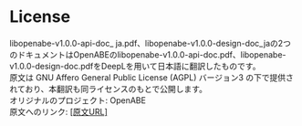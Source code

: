 # License
libopenabe-v1.0.0-api-doc_ ja.pdf、libopenabe-v1.0.0-design-doc_jaの2つのドキュメントはOpenABEのlibopenabe-v1.0.0-api-doc.pdf、libopenabe-v1.0.0-design-doc.pdfをDeepLを用いて日本語に翻訳したものです。  
原文は GNU Affero General Public License (AGPL) バージョン3 の下で提供されており、本翻訳も同ライセンスのもとで公開します。  
オリジナルのプロジェクト: OpenABE  
原文へのリンク: [\[原文URL\]](https://github.com/zeutro/openabe)